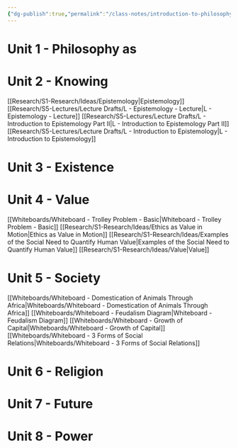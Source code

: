 ```yaml
---
{"dg-publish":true,"permalink":"/class-notes/introduction-to-philosophy/","tags":"gardenEntry"}
---
```



# Unit 1 - Philosophy as


# Unit 2 - Knowing
[[Research/S1-Research/Ideas/Epistemology\|Epistemology]]
[[Research/S5-Lectures/Lecture Drafts/L - Epistemology - Lecture\|L - Epistemology - Lecture]]
[[Research/S5-Lectures/Lecture Drafts/L - Introduction to Epistemology Part II\|L - Introduction to Epistemology Part II]]
[[Research/S5-Lectures/Lecture Drafts/L - Introduction to Epistemology\|L - Introduction to Epistemology]]

# Unit 3 - Existence


# Unit 4 - Value
[[Whiteboards/Whiteboard - Trolley Problem - Basic\|Whiteboard - Trolley Problem - Basic]]
[[Research/S1-Research/Ideas/Ethics as Value in Motion\|Ethics as Value in Motion]]
[[Research/S1-Research/Ideas/Examples of the Social Need to Quantify Human Value\|Examples of the Social Need to Quantify Human Value]]
[[Research/S1-Research/Ideas/Value\|Value]]


# Unit 5 - Society
[[Whiteboards/Whiteboard - Domestication of Animals Through Africa\|Whiteboards/Whiteboard - Domestication of Animals Through Africa]]
[[Whiteboards/Whiteboard - Feudalism Diagram\|Whiteboard - Feudalism Diagram]]
[[Whiteboards/Whiteboard - Growth of Capital\|Whiteboards/Whiteboard - Growth of Capital]]
[[Whiteboards/Whiteboard - 3 Forms of Social Relations\|Whiteboards/Whiteboard - 3 Forms of Social Relations]]

# Unit 6 - Religion


# Unit 7 - Future


# Unit 8 - Power

